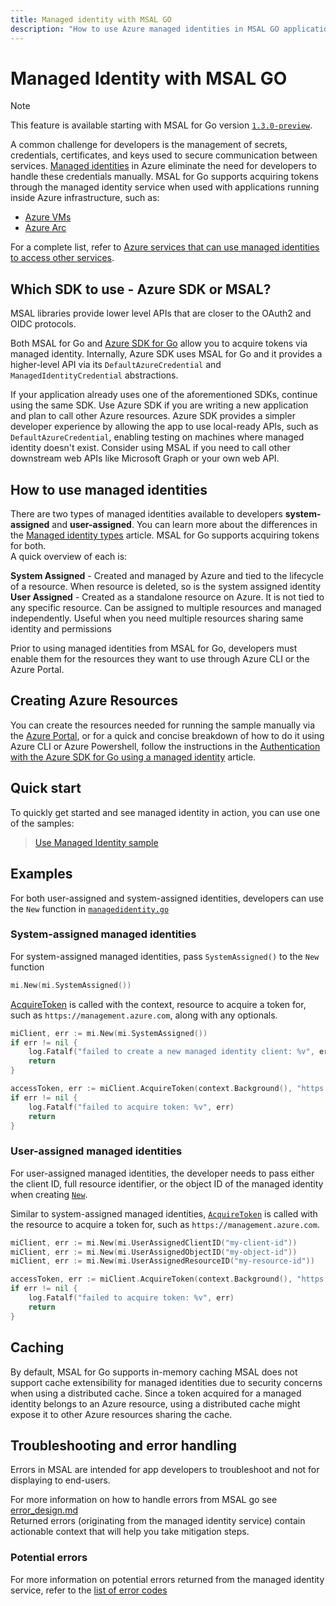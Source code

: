 ```yaml
---
title: Managed identity with MSAL GO
description: "How to use Azure managed identities in MSAL GO applications."
---
```


# Managed Identity with MSAL GO

>[!NOTE]
>This feature is available starting with MSAL for Go version [`1.3.0-preview`](https://github.com/AzureAD/microsoft-authentication-library-for-go/releases/tag/v1.3.0-preview).

A common challenge for developers is the management of secrets, credentials, certificates, and keys used to secure communication between services. [Managed identities](/azure/active-directory/managed-identities-azure-resources/overview) in Azure eliminate the need for developers to handle these credentials manually. MSAL for Go supports acquiring tokens through the managed identity service when used with applications running inside Azure infrastructure, such as:

* [Azure VMs](https://azure.microsoft.com/free/virtual-machines/)
* [Azure Arc](/azure/azure-arc/overview)

For a complete list, refer to [Azure services that can use managed identities to access other services](/azure/active-directory/managed-identities-azure-resources/managed-identities-status).

## Which SDK to use - Azure SDK or MSAL?

MSAL libraries provide lower level APIs that are closer to the OAuth2 and OIDC protocols.

Both MSAL for Go and [Azure SDK for Go](/azure/developer/go/) allow you to acquire tokens via managed identity. Internally, Azure SDK uses MSAL for Go and it provides a higher-level API via its `DefaultAzureCredential` and `ManagedIdentityCredential` abstractions.

If your application already uses one of the aforementioned SDKs, continue using the same SDK. Use Azure SDK if you are writing a new application and plan to call other Azure resources. Azure SDK provides a simpler developer experience by allowing the app to use local-ready APIs, such as `DefaultAzureCredential`, enabling testing on machines where managed identity doesn't exist. Consider using MSAL if you need to call other downstream web APIs like Microsoft Graph or your own web API.

## How to use managed identities

There are two types of managed identities available to developers **system-assigned** and **user-assigned**. You can learn more about the differences in the [Managed identity types](/entra/identity/managed-identities-azure-resources/overview#managed-identity-types) article. MSAL for Go supports acquiring tokens for both.  
A quick overview of each is:

**System Assigned** - Created and managed by Azure and tied to the lifecycle of a resource. When resource is deleted, so is the system assigned identity  
**User Assigned** - Created as a standalone resource on Azure. It is not tied to any specific resource. Can be assigned to multiple resources and managed independently. Useful when you need multiple resources sharing same identity and permissions

Prior to using managed identities from MSAL for Go, developers must enable them for the resources they want to use through Azure CLI or the Azure Portal.

## Creating Azure Resources

You can create the resources needed for running the sample manually via the [Azure Portal](https://portal.azure.com/#home), or for a quick and
concise breakdown of how to do it using Azure CLI or Azure Powershell, follow the instructions in the [Authentication with the Azure SDK for Go using a managed identity](/azure/developer/go/azure-sdk-authentication-managed-identity?tabs=azure-cli) article.

## Quick start

To quickly get started and see managed identity in action, you can use one of the samples:

> [Use Managed Identity sample](https://github.com/Azure-Samples/msal-managed-identity/tree/main/src/go)

## Examples

For both user-assigned and system-assigned identities, developers can use the `New` function in [`managedidentity.go`](https://github.com/AzureAD/microsoft-authentication-library-for-go/blob/c5febcbae287a26a0cfedd45f4edeaf3c41ad7dc/apps/managedidentity/managedidentity.go#L107)

### System-assigned managed identities

For system-assigned managed identities, pass `SystemAssigned()` to the `New` function

```go
mi.New(mi.SystemAssigned())
```

[AcquireToken](https://github.com/AzureAD/microsoft-authentication-library-for-go/blob/c5febcbae287a26a0cfedd45f4edeaf3c41ad7dc/apps/managedidentity/managedidentity.go#L216) is called with the context, resource to acquire a token for, such as `https://management.azure.com`, along with any optionals.

```go
miClient, err := mi.New(mi.SystemAssigned())
if err != nil {
    log.Fatalf("failed to create a new managed identity client: %v", err)
    return
}

accessToken, err := miClient.AcquireToken(context.Background(), "https://vault.azure.net")
if err != nil {
    log.Fatalf("failed to acquire token: %v", err)
    return
}
```

### User-assigned managed identities

For user-assigned managed identities, the developer needs to pass either the client ID, full resource identifier, or the object ID of the managed identity when creating [`New`](https://github.com/AzureAD/microsoft-authentication-library-for-go/blob/c5febcbae287a26a0cfedd45f4edeaf3c41ad7dc/apps/managedidentity/managedidentity.go#L107).

Similar to system-assigned managed identities, [`AcquireToken`](https://github.com/AzureAD/microsoft-authentication-library-for-go/blob/c5febcbae287a26a0cfedd45f4edeaf3c41ad7dc/apps/managedidentity/managedidentity.go#L216) is called with the resource to acquire a token for, such as `https://management.azure.com`.

```go
miClient, err := mi.New(mi.UserAssignedClientID("my-client-id"))
miClient, err := mi.New(mi.UserAssignedObjectID("my-object-id"))
miClient, err := mi.New(mi.UserAssignedResourceID("my-resource-id"))

accessToken, err := miClient.AcquireToken(context.Background(), "https://vault.azure.net")
if err != nil {
    log.Fatalf("failed to acquire token: %v", err)
    return
}
```

## Caching

By default, MSAL for Go supports in-memory caching
MSAL does not support cache extensibility for managed identities due to security concerns when using a distributed cache.
Since a token acquired for a managed identity belongs to an Azure resource, using a distributed cache might expose it to other Azure resources sharing the cache.

## Troubleshooting and error handling

Errors in MSAL are intended for app developers to troubleshoot and not for displaying to end-users.  

For more information on how to handle errors from MSAL go see [error_design.md](https://learn.microsoft.com/entra/msal/go/error-design)  
Returned errors (originating from the managed identity service) contain actionable context that will help you take mitigation steps.

### Potential errors

For more information on potential errors returned from the managed identity service, refer to the [list of error codes](/entra/identity-platform/reference-error-codes)
